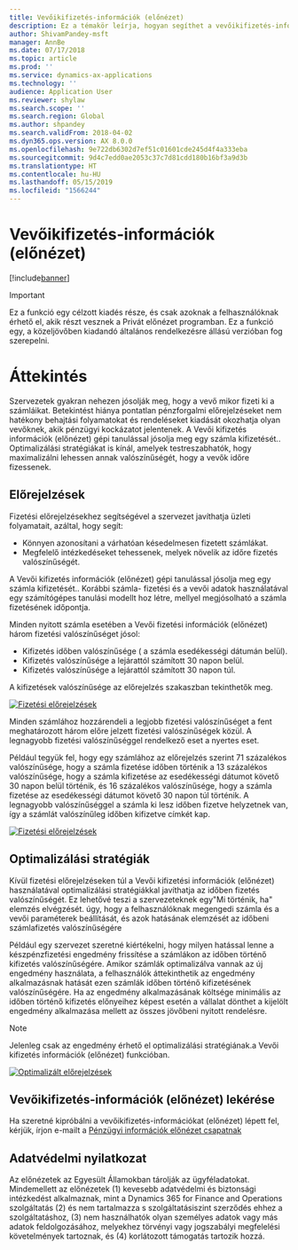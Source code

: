 ```yaml
---
title: Vevőikifizetés-információk (előnézet)
description: Ez a témakör leírja, hogyan segíthet a vevőikifizetés-információk megjósolni egy számla kifizetésének időpontját és segíti a szervezetet optimalizálási stratégiájának létrehozásához, mely javítja a határidőre fizetések arányát.
author: ShivamPandey-msft
manager: AnnBe
ms.date: 07/17/2018
ms.topic: article
ms.prod: ''
ms.service: dynamics-ax-applications
ms.technology: ''
audience: Application User
ms.reviewer: shylaw
ms.search.scope: ''
ms.search.region: Global
ms.author: shpandey
ms.search.validFrom: 2018-04-02
ms.dyn365.ops.version: AX 8.0.0
ms.openlocfilehash: 9e722db6302d7ef51c01601cde245d4f4a333eba
ms.sourcegitcommit: 9d4c7edd0ae2053c37c7d81cdd180b16bf3a9d3b
ms.translationtype: HT
ms.contentlocale: hu-HU
ms.lasthandoff: 05/15/2019
ms.locfileid: "1566244"
---
```

# <a name="customer-payment-insights-preview"></a>Vevőikifizetés-információk (előnézet)

[!include[banner](../includes/banner.md)]

> [!IMPORTANT]
> Ez a funkció egy célzott kiadés része, és csak azoknak a felhasználóknak érhető el, akik részt vesznek a Privát előnézet programban. Ez a funkció egy, a közeljövőben kiadandó általános rendelkezésre állású verzióban fog szerepelni.

# <a name="overview"></a>Áttekintés

Szervezetek gyakran nehezen jósolják meg, hogy a vevő mikor fizeti ki a számláikat. Betekintést hiánya pontatlan pénzforgalmi előrejelzéseket nem hatékony behajtási folyamatokat és rendeléseket kiadását okozhatja olyan vevőknek, akik pénzügyi kockázatot jelentenek. A Vevői kifizetés információk (előnézet) gépi tanulással jósolja meg egy számla kifizetését.. Optimalizálási stratégiákat is kínál, amelyek testreszabhatók, hogy maximalizálni lehessen annak valószínűségét, hogy a vevők időre fizessenek.

## <a name="predictions"></a>Előrejelzések

Fizetési előrejelzésekhez segítségével a szervezet javíthatja üzleti folyamatait, azáltal, hogy segít:

-   Könnyen azonosítani a várhatóan késedelmesen fizetett számlákat.
-   Megfelelő intézkedéseket tehessenek, melyek növelik az időre fizetés valószínűségét.

A Vevői kifizetés információk (előnézet) gépi tanulással jósolja meg egy számla kifizetését.. Korábbi számla- fizetési és a vevői adatok használatával egy számítógépes tanulási modellt hoz létre, mellyel megjósolható a számla fizetésének időpontja.

Minden nyitott számla esetében a Vevői fizetési információk (előnézet) három fizetési valószínűséget jósol:

-  Kifizetés időben valószínűsége ( a számla esedékességi dátumán belül).
-  Kifizetés valószínűsége a lejárattól számított 30 napon belül.
-  Kifizetés valószínűsége a lejárattól számított 30 napon túl.

A kifizetések valószínűsége az előrejelzés szakaszban tekinthetők meg.

[![Fizetési előrejelzések](./media/Predictions-sm2.png)](./media/Predictions-sm2.png)

Minden számlához hozzárendeli a legjobb fizetési valószínűséget a fent meghatározott három előre jelzett fizetési valószínűségek közül. A legnagyobb fizetési valószínűséggel rendelkező eset a nyertes eset.


Például tegyük fel, hogy egy számlához az előrejelzés szerint 71 százalékos valószínűsége, hogy a számla fizetése időben történik a 13 százalékos valószínűsége, hogy a számla kifizetése az esedékességi dátumot követő 30 napon belül történik, és 16 százalékos valószínűsége, hogy a számla fizetése az esedékességi dátumot követő 30 napon túl történik. A legnagyobb valószínűséggel a számla ki lesz időben fizetve helyzetnek van, így a számlát valószínűleg időben kifizetve címkét kap.

[![Fizetési előrejelzések](./media/payment-predict.png)](./media/payment-predict.png)

## <a name="optimization-strategies"></a>Optimalizálási stratégiák

Kívül fizetési előrejelzéseken túl a Vevői kifizetési információk (előnézet) használatával optimalizálási stratégiákkal javíthatja az időben fizetés valószínűségét. Ez lehetővé teszi a szervezeteknek egy"Mi történik, ha" elemzés elvégzését. úgy, hogy a felhasználóknak megengedi számla és a vevői paraméterek beállítását, és azok hatásának elemzését az időbeni számlafizetés valószínűségére

Például egy szervezet szeretné kiértékelni, hogy milyen hatással lenne a készpénzfizetési engedmény frissítése a számlákon az időben történő kifizetés valószínűségére. Amikor számlák optimalizálva vannak az új engedmény használata, a felhasználók áttekinthetik az engedmény alkalmazásnak hatását ezen számlák időben történő kifizetésének valószínűségére. Ha az engedmény alkalmazásának költsége minimális az időben történő kifizetés előnyeihez képest esetén a vállalat dönthet a kijelölt engedmény alkalmazása mellett az összes jövőbeni nyitott rendelésre.

> [!NOTE] 
> Jelenleg csak az engedmény érhető el optimalizálási stratégiának.a Vevői kifizetés információk (előnézet) funkcióban.

[![Optimalizált előrejelzések](./media/optimized-pay.png)](./media/optimized-pay.png)

## <a name="how-to-get-customer-payment-insights-preview"></a>Vevőikifizetés-információk (előnézet) lekérése

Ha szeretné kipróbálni a vevőikifizetés-információkat (előnézet) lépett fel, kérjük, írjon e-mailt a [Pénzügyi információk előnézet csapatnak](mailto:fiap@microsoft.com) 

## <a name="privacy-statement"></a>Adatvédelmi nyilatkozat

Az előnézetek az Egyesült Államokban tárolják az ügyféladatokat. Mindemellett az előnézetek (1) kevesebb adatvédelmi és biztonsági intézkedést alkalmaznak, mint a Dynamics 365 for Finance and Operations szolgáltatás (2) és nem tartalmazza s szolgáltatásiszint szerződés ehhez a szolgáltatáshoz, (3) nem használhatók olyan személyes adatok vagy más adatok feldolgozásához, melyekhez törvényi vagy jogszabályi megfelelési követelmények tartoznak, és (4) korlátozott támogatás tartozik hozzá.
